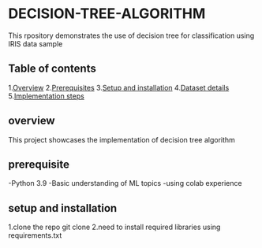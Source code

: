 # DECISION-TREE-ALGORITHM
This rpository demonstrates the use of decision tree for classification using IRIS data sample
## Table of contents
1.[Overview](#overview)
2.[Prerequisites](#prerequisite)
3.[Setup and installation](#setup_and_instalation)
4.[Dataset details](#dataset_details)
5.[Implementation steps](#implementation_steps)


## overview
This project showcases the implementation of decision tree algorithm

## prerequisite

-Python 3.9
-Basic understanding of ML topics
-using colab experience

## setup and installation
1.clone the repo
git clone
2.need to install required libraries using requirements.txt
